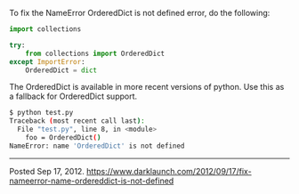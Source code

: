 To fix the NameError OrderedDict is not defined error, do the following:

```python
import collections

try:
    from collections import OrderedDict
except ImportError:
    OrderedDict = dict
```

The OrderedDict is available in more recent versions of python. Use this as a fallback for OrderedDict support.

```bash
$ python test.py
Traceback (most recent call last):
  File "test.py", line 8, in <module>
    foo = OrderedDict()
NameError: name 'OrderedDict' is not defined
```

---

Posted Sep 17, 2012.
https://www.darklaunch.com/2012/09/17/fix-nameerror-name-ordereddict-is-not-defined